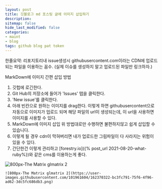 ```yaml
---
layout: post
title: 깃블로그 md 포스팅 글에 이미지 삽입하기
description: 
sitemap: false
hide_last_modified: false
categories:
- maint
- blog
tags: github blog pat token
---
```


한줄요약: 리포지토리내 issue생성시 githubusercontent.com이라는 CDN에 업로드 되는 파일을 이용하는 꼼수. (실제 이슈를 생성하지 말고 업로드된 파일만 링크하자.)

MarkDown에 이미지 간편 삽입 방법

1. 깃헙에 로긴한다.
2. Git Hub의 저장소에 들어가 'Issues' 탭을 클릭한다.
3. 'New issue'를 클릭한다.
4. 아래 빈칸으로 원하는 이미지를 drag한다.
   이렇게 하면 githubusercontent으로 자동으로 이미지가 업로드 되며
   해당 파일의 url이 생성되는데, 이 url을 사용하면 이미지를 사용할 수 있다.
5. MarkDown에 이미지 삽입 위 방법대로만 수행하면 불편하지않고 쉽게 삽입할 수 있습니다.
6. 이렇게 될 경우 cdn이 막혀버리면 내가 업로드한 그림파일이 다 사라지는 위험이 있을 수 있다.
7. 간단한건 이렇게 관리하고 [forestry.io]({% post_url 2021-08-20-what-ruby%})와 같은 cms를 이용하는게 좋다.

![800px-The Matrix glmatrix 2](https://user-images.githubusercontent.com/101961604/162370322-bc3fc791-75f6-4f96-ad62-3dc5fc686db3.png)

    ![800px-The Matrix glmatrix 2](https://user-images.githubusercontent.com/101961604/162370322-bc3fc791-75f6-4f96-ad62-3dc5fc686db3.png)